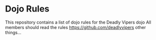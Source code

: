 Dojo Rules
==========

This repository contains a list of dojo rules for the Deadly Vipers dojo
All members should read the rules
https://github.com/deadlyvipers
other things...
